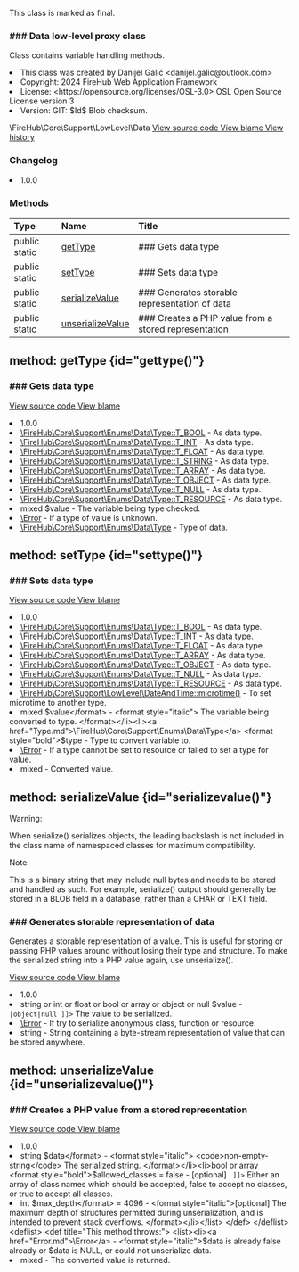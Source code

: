 <title># Data</title>

<code-block lang="php">
<![CDATA[final class \FireHub\Core\Support\LowLevel\Data()]]>
</code-block>





<tip>
    <p>
        This class is marked as <format style="bold">final</format>.
    </p>
</tip>







### ### Data low-level proxy class

<p><format style="italic">Class contains variable handling methods.</format></p>

<deflist>
    <def title="Class basic info:">
        <list><li>This class was created by Danijel Galić &lt;danijel.galic@outlook.com&gt;</li><li>Copyright: 2024 FireHub Web Application Framework</li><li>License: &lt;https://opensource.org/licenses/OSL-3.0&gt; OSL Open Source License version 3</li><li>Version: GIT: $Id$ Blob checksum.</li></list>
    </def>
</deflist>

<deflist><def title="Fully Qualified Class Name:">
        \FireHub\Core\Support\LowLevel\Data
    </def><def title="Source code:">
        <a href="https://github.com/The-FireHub-Project/Core/blob/develop-pre-alpha-m1/src/support/lowlevel/firehub.Data.php#L33">
            View source code
        </a>
    </def>
    <def title="Blame:">
        <a href="https://github.com/The-FireHub-Project/Core/blame/develop-pre-alpha-m1/src/support/lowlevel/firehub.Data.php">
            View blame
        </a>
    </def>
    <def title="History:">
        <a href="https://github.com/The-FireHub-Project/Core/commits/develop-pre-alpha-m1/src/support/lowlevel/firehub.Data.php">
            View history
        </a>
    </def></deflist>
### Changelog
<deflist>
    <def title="Version history:">
        <list><li>1.0.0</li></list>
    </def>
</deflist>


### Methods
| Type | Name | Title |
|:-----|:-----|:------|
|public static |<a href="#gettype()">getType</a>|### Gets data type|
|public static |<a href="#settype()">setType</a>|### Sets data type|
|public static |<a href="#serializevalue()">serializeValue</a>|### Generates storable representation of data|
|public static |<a href="#unserializevalue()">unserializeValue</a>|### Creates a PHP value from a stored representation|

## method: getType {id="gettype()"}

<code-block lang="php">
    <![CDATA[public static Data::getType(mixed $value):\FireHub\Core\Support\Enums\Data\Type]]>
</code-block>













### ### Gets data type



<deflist><def title="Source code:">
                <a href="https://github.com/The-FireHub-Project/Core/blob/develop-pre-alpha-m1/src/support/lowlevel/firehub.Data.php#L56">
                    View source code
                </a>
            </def>
            <def title="Blame:">
                <a href="https://github.com/The-FireHub-Project/Core/blame/develop-pre-alpha-m1/src/support/lowlevel/firehub.Data.php#L56">
                    View blame
                </a>
            </def></deflist>
<deflist>
    <def title="Version history:">
        <list><li>1.0.0</li></list>
    </def>
</deflist>
<deflist>
    <def title="This method uses:">
        <list><li><a href="Type.md#t_bool">\FireHub\Core\Support\Enums\Data\Type::T_BOOL</a>  - <format style="italic">As data type.</format></li><li><a href="Type.md#t_int">\FireHub\Core\Support\Enums\Data\Type::T_INT</a>  - <format style="italic">As data type.</format></li><li><a href="Type.md#t_float">\FireHub\Core\Support\Enums\Data\Type::T_FLOAT</a>  - <format style="italic">As data type.</format></li><li><a href="Type.md#t_string">\FireHub\Core\Support\Enums\Data\Type::T_STRING</a>  - <format style="italic">As data type.</format></li><li><a href="Type.md#t_array">\FireHub\Core\Support\Enums\Data\Type::T_ARRAY</a>  - <format style="italic">As data type.</format></li><li><a href="Type.md#t_object">\FireHub\Core\Support\Enums\Data\Type::T_OBJECT</a>  - <format style="italic">As data type.</format></li><li><a href="Type.md#t_null">\FireHub\Core\Support\Enums\Data\Type::T_NULL</a>  - <format style="italic">As data type.</format></li><li><a href="Type.md#t_resource">\FireHub\Core\Support\Enums\Data\Type::T_RESOURCE</a>  - <format style="italic">As data type.</format></li></list>
    </def>
</deflist>
<deflist>
    <def title="This method has parameters:">
        <list><li>mixed <format style="bold">$value</format> - <format style="italic">
The variable being type checked.
</format></li></list>
    </def>
</deflist>
<deflist>
    <def title="This method throws:">
        <list><li><a href="Error.md">\Error</a> - <format style="italic">If a type of value is unknown.</format></li></list>
    </def>
</deflist>
<deflist>
    <def title="This method returns:">
        <list><li><a href="Type.md">\FireHub\Core\Support\Enums\Data\Type</a> - <format style="italic">Type of data.</format></li></list>
    </def>
</deflist>
## method: setType {id="settype()"}

<code-block lang="php">
    <![CDATA[public static Data::setType(mixed $value, \FireHub\Core\Support\Enums\Data\Type $type):mixed]]>
</code-block>













### ### Sets data type



<deflist><def title="Source code:">
                <a href="https://github.com/The-FireHub-Project/Core/blob/develop-pre-alpha-m1/src/support/lowlevel/firehub.Data.php#L114">
                    View source code
                </a>
            </def>
            <def title="Blame:">
                <a href="https://github.com/The-FireHub-Project/Core/blame/develop-pre-alpha-m1/src/support/lowlevel/firehub.Data.php#L114">
                    View blame
                </a>
            </def></deflist>
<deflist>
    <def title="Version history:">
        <list><li>1.0.0</li></list>
    </def>
</deflist>
<deflist>
    <def title="This method uses:">
        <list><li><a href="Type.md#t_bool">\FireHub\Core\Support\Enums\Data\Type::T_BOOL</a>  - <format style="italic">As data type.</format></li><li><a href="Type.md#t_int">\FireHub\Core\Support\Enums\Data\Type::T_INT</a>  - <format style="italic">As data type.</format></li><li><a href="Type.md#t_float">\FireHub\Core\Support\Enums\Data\Type::T_FLOAT</a>  - <format style="italic">As data type.</format></li><li><a href="Type.md#t_array">\FireHub\Core\Support\Enums\Data\Type::T_ARRAY</a>  - <format style="italic">As data type.</format></li><li><a href="Type.md#t_object">\FireHub\Core\Support\Enums\Data\Type::T_OBJECT</a>  - <format style="italic">As data type.</format></li><li><a href="Type.md#t_null">\FireHub\Core\Support\Enums\Data\Type::T_NULL</a>  - <format style="italic">As data type.</format></li><li><a href="Type.md#t_resource">\FireHub\Core\Support\Enums\Data\Type::T_RESOURCE</a>  - <format style="italic">As data type.</format></li></list>
    </def>
</deflist>
<deflist>
    <def title="This method is used by:">
        <list><li><a href="DateAndTime.md#microtime()">\FireHub\Core\Support\LowLevel\DateAndTime::microtime()</a>  - <format style="italic">To set microtime to another type.</format></li></list>
    </def>
</deflist>
<deflist>
    <def title="This method has parameters:">
        <list><li>mixed <format style="bold">$value</format> - <format style="italic">
The variable being converted to type.
</format></li><li><a href="Type.md">\FireHub\Core\Support\Enums\Data\Type</a> <format style="bold">$type</format> - <format style="italic">
Type to convert variable to.
</format></li></list>
    </def>
</deflist>
<deflist>
    <def title="This method throws:">
        <list><li><a href="Error.md">\Error</a> - <format style="italic">If a type cannot be set to resource or failed to set a type for value.</format></li></list>
    </def>
</deflist>
<deflist>
    <def title="This method returns:">
        <list><li>mixed - <format style="italic">Converted value.</format></li></list>
    </def>
</deflist>
## method: serializeValue {id="serializevalue()"}

<code-block lang="php">
    <![CDATA[public static Data::serializeValue(string|int|float|bool|array|object|null $value):string]]>
</code-block>











<warning>
                <p><format style="bold">Warning:</format></p>
                <p>When serialize() serializes objects, the leading backslash is not included in the class name of
namespaced classes for maximum compatibility.</p>
            </warning><note>
                <p><format style="bold">Note:</format></p>
                <p>This is a binary string that may include null bytes and needs to be stored and handled as such. For
example, serialize() output should generally be stored in a BLOB field in a database, rather than a CHAR or
TEXT field.</p>
            </note>

### ### Generates storable representation of data

<p><format style="italic">Generates a storable representation of a value.
This is useful for storing or passing PHP values around without losing their type and structure.
To make the serialized string into a PHP value again, use unserialize().</format></p>

<deflist><def title="Source code:">
                <a href="https://github.com/The-FireHub-Project/Core/blob/develop-pre-alpha-m1/src/support/lowlevel/firehub.Data.php#L158">
                    View source code
                </a>
            </def>
            <def title="Blame:">
                <a href="https://github.com/The-FireHub-Project/Core/blame/develop-pre-alpha-m1/src/support/lowlevel/firehub.Data.php#L158">
                    View blame
                </a>
            </def></deflist>
<deflist>
    <def title="Version history:">
        <list><li>1.0.0</li></list>
    </def>
</deflist>
<deflist>
    <def title="This method has parameters:">
        <list><li>string or int or float or bool or array or object or null <format style="bold">$value</format> - <format style="italic">
<code><![CDATA[ scalar|array<array-key, mixed>|object|null ]]></code>
The value to be serialized.
</format></li></list>
    </def>
</deflist>
<deflist>
    <def title="This method throws:">
        <list><li><a href="Error.md">\Error</a> - <format style="italic">If try to serialize anonymous class, function or resource.</format></li></list>
    </def>
</deflist>
<deflist>
    <def title="This method returns:">
        <list><li>string - <format style="italic">String containing a byte-stream representation of value that can be stored anywhere.</format></li></list>
    </def>
</deflist>
## method: unserializeValue {id="unserializevalue()"}

<code-block lang="php">
    <![CDATA[public static Data::unserializeValue(string $data, bool|array $allowed_classes = false, int $max_depth = 4096):mixed]]>
</code-block>













### ### Creates a PHP value from a stored representation



<deflist><def title="Source code:">
                <a href="https://github.com/The-FireHub-Project/Core/blob/develop-pre-alpha-m1/src/support/lowlevel/firehub.Data.php#L188">
                    View source code
                </a>
            </def>
            <def title="Blame:">
                <a href="https://github.com/The-FireHub-Project/Core/blame/develop-pre-alpha-m1/src/support/lowlevel/firehub.Data.php#L188">
                    View blame
                </a>
            </def></deflist>
<deflist>
    <def title="Version history:">
        <list><li>1.0.0</li></list>
    </def>
</deflist>
<deflist>
    <def title="This method has parameters:">
        <list><li>string <format style="bold">$data</format> - <format style="italic">
<code>non-empty-string</code>
The serialized string.
</format></li><li>bool or array <format style="bold">$allowed_classes</format> = false - <format style="italic">[optional] 
<code><![CDATA[ bool|array<class-string> ]]></code>
Either an array of class names which should be accepted, false to accept no classes,
or true to accept all classes.
</format></li><li>int <format style="bold">$max_depth</format> = 4096 - <format style="italic">[optional] 
The maximum depth of structures permitted during unserialization, and is intended to prevent stack overflows.
</format></li></list>
    </def>
</deflist>
<deflist>
    <def title="This method throws:">
        <list><li><a href="Error.md">\Error</a> - <format style="italic">$data is already false already or $data is NULL, or could not unserialize data.</format></li></list>
    </def>
</deflist>
<deflist>
    <def title="This method returns:">
        <list><li>mixed - <format style="italic">The converted value is returned.</format></li></list>
    </def>
</deflist>